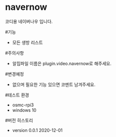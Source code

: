 # navernow
코디용 네이버나우 입니다.

#기능
- 모든 생방 리스트
 
#주의사항
- 알집파일 이름은 plugin.video.navernow로 해주세요.

#변경예정
- 없으며 필요한 기능 있으면 코멘트 남겨주세요.

#테스트 환경
- osmc-rpi3
- windows 10 

#버전 히스토리
- version 0.0.1 2020-12-01
